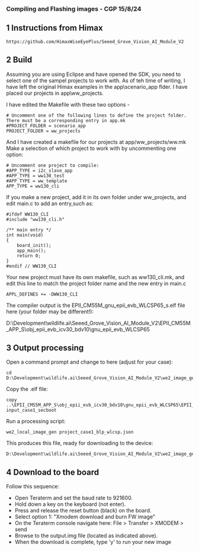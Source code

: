 ### Compiling and Flashing images - CGP 15/8/24


1	Instructions from Himax
------------------------
    https://github.com/HimaxWiseEyePlus/Seeed_Grove_Vision_AI_Module_V2

2   Build
-------------
Assuming you are using Eclipse and have opened the SDK, you need to select one of the sampel projects to work with.
As of teh time of writing, I have left the original Himax examples in the app\scenario_app flder.
I have placed our projects in app\ww_projects.

I have edited the Makefile with these two options - 
```
# Uncomment one of the following lines to define the project folder. There must be a corresponding entry in app.mk
#PROJECT_FOLDER = scenario_app
PROJECT_FOLDER = ww_projects
```

And I have created a makefile for our projects at app/ww_projects/ww.mk
Make a selection of which project to work with by uncommenting one option:
```
# Uncomment one project to compile:
#APP_TYPE = i2c_slave_app
#APP_TYPE = ww130_test 
#APP_TYPE = ww_template
APP_TYPE = ww130_cli
```
If you make a new project, add it in its own folder under ww_projects, and edit main.c to add an entry,such as:

```
#ifdef WW130_CLI
#include "ww130_cli.h"

/** main entry */
int main(void)
{
	board_init();
	app_main();
	return 0;
}
#endif // WW130_CLI
```
Your new project must have its own makefile, such as ww130_cli.mk, and edit this line to match the project folder name and the 
new entry in main.c
```
APPL_DEFINES += -DWW130_CLI
```
 
The compiler output is the EPII_CM55M_gnu_epii_evb_WLCSP65_s.elf file here (your folder may be different!):

D:\Development\wildlife.ai\Seeed_Grove_Vision_AI_Module_V2\EPII_CM55M_APP_S\obj_epii_evb_icv30_bdv10\gnu_epii_evb_WLCSP65

3   Output processing
---------------------
Open a command prompt and change to here (adjust for your case):
```
cd D:\Development\wildlife.ai\Seeed_Grove_Vision_AI_Module_V2\we2_image_gen_local
```

Copy the .elf file:
```
copy ..\EPII_CM55M_APP_S\obj_epii_evb_icv30_bdv10\gnu_epii_evb_WLCSP65\EPII_CM55M_gnu_epii_evb_WLCSP65_s.elf input_case1_secboot
```

Run a processing script:
```
we2_local_image_gen project_case1_blp_wlcsp.json
```

This produces this file, ready for downloading to the device:
```
D:\Development\wildlife.ai\Seeed_Grove_Vision_AI_Module_V2\we2_image_gen_local\output_case1_sec_wlcsp\output.img
```

4	Download to the board
-------------------------
Follow this sequence:
- Open Teraterm and set the baud rate to 921600.
- Hold down a key on the keyboard (not enter).
- Press and release the reset button (black) on the board.
- Select option 1: "Xmodem download and burn FW image"
- On the Teraterm console navigate here: File > Transfer > XMODEM > send
- Browse to the output.img file (located as indicated above).
- When the download is complete, type 'y' to run your new image





 